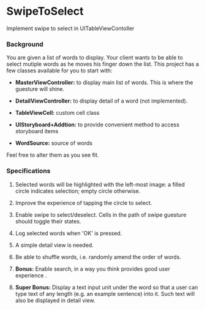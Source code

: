 # SwipeToSelect
Implement swipe to select in UITableViewContoller


### Background
You are given a list of words to display. Your client wants to be able to select mutiple words as he moves his finger down the list. This project has a few classes available for you to start with:

- <b>MasterViewController:</b> to display main list of words. This is where the guesture will shine.

- <b>DetailViewController:</b> to display detail of a word (not implemented).

- <b>TableViewCell:</b> custom cell class

- <b>UIStoryboard+Addtion:</b> to provide convenient method to access storyboard items

- <b>WordSource:</b> source of words

Feel free to alter them as you see fit.

### Specifications
1. Selected words will be highlighted with the left-most image: a filled circle indicates selection; empty circle otherwise.

2. Improve the experience of tapping the circle to select.

3. Enable swipe to select/deselect. Cells in the path of swipe guesture should toggle their states.

4. Log selected words when 'OK' is pressed.

5. A simple detail view is needed.

6. Be able to shuffle words, i.e. randomly amend the order of words.

7. <b>Bonus:</b> Enable search, in a way you think provides good user experience .

8. <b>Super Bonus:</b> Display a text input unit under the word so that a user can type text of any length (e.g. an example sentence) into it. Such text will also be displayed in detail view.

